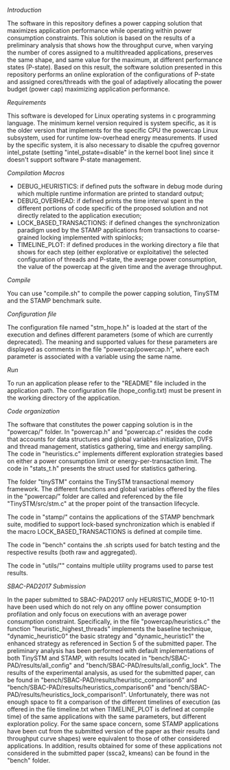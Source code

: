 *Introduction*

The software in this repository defines a power capping solution that maximizes application performance while operating within power consumption constraints. This solution is based on the results of a preliminary analysis that shows how the throughput curve, when varying the number of cores assigned to a multithreaded applications, preserves the same shape, and same value for the maximum, at different performance states (P-state). Based on this result, the software solution presented in this repository performs an online exploration of the configurations of P-state and assigned cores/threads with the goal of adaptively allocating the power budget (power cap) maximizing application performance.

*Requirements*

This software is developed for Linux operating systems in c programming language. The minimum kernel version required is system specific, as it is the older version that implements for the specific CPU the powercap Linux subsystem, used for runtime low-overhead energy measurements. If used by the specific system, it is also necessary to disable the cpufreq governor intel_pstate (setting "intel_pstate=disable" in the kernel boot line) since it doesn't support software P-state management. 

*Compilation Macros*

- DEBUG_HEURISTICS: if defined puts the software in debug mode during which multiple runtime information are printed to standard output;
- DEBUG_OVERHEAD: if defined prints the time interval spent in the different portions of code specific of the proposed solution and not directly related to the application execution;
- LOCK_BASED_TRANSACTIONS: if defined changes the synchronization paradigm used by the STAMP applications from transactions to coarse-grained locking implemented with spinlocks; 
- TIMELINE_PLOT: if defined produces in the working directory a file that shows for each step (either explorative or exploitative) the selected configuration of threads and P-state, the average power consumption, the value of the powercap at the given time and the average throughput. 

*Compile*

You can use "compile.sh" to compile the power capping solution, TinySTM and the STAMP benchmark suite. 

*Configuration file*

The configuration file named "stm_hope.h" is loaded at the start of the execution and defines different parameters (some of which are currently deprecated). The meaning and supported values for these parameters are displayed as comments in the file "powercap/powercap.h", where each parameter is associated with a variable using the same name.

*Run*

To run an application please refer to the "README" file included in the application path. The configuration file (hope_config.txt) must be present in the working directory of the application.

*Code organization*

The software that constitutes the power capping solution is in the "powercap/" folder. In "powercap.h" and "powercap.c" resides the code that accounts for data structures and global variables initialization, DVFS and thread management, statistics gathering, time and energy sampling. The code in "heuristics.c" implements different exploration strategies based on either a power consumption limit or energy-per-transaction limit. 
The code in "stats_t.h" presents the struct used for statistics gathering. 

The folder "tinySTM" contains the TinySTM transactional memory framework. The different functions and global variables offered by the files in the "powercap/" folder are called and referenced by the file "TinySTM/src/stm.c" at the proper point of the transaction lifecycle. 

The code in "stamp/" contains the applications of the STAMP benchmark suite, modified to support lock-based synchronization which is enabled if the macro LOCK_BASED_TRANSACTIONS is defined at compile time. 

The code in "bench" contains the .sh scripts used for batch testing and the respective results (both raw and aggregated). 

The code in "utils/"" contains multiple utility programs used to parse test results. 

*SBAC-PAD2017 Submission*

In the paper submitted to SBAC-PAD2017 only HEURISTIC_MODE 9-10-11 have been used which do not rely on any offline power consumption profilation and only focus on executions with an average power consumption constraint. Specifically, in the file "powercap/heuristics.c" the function "heuristic_highest_threads" implements the baseline technique, "dynamic_heuristic0" the basic strategy and "dynamic_heuristic1" the enhanced strategy as referenced in Section 5 of the submitted paper. The preliminary analysis has been performed with default implementations of both TinySTM and STAMP, with results located in "bench/SBAC-PAD/results/all_config" and "bench/SBAC-PAD/results/all_config_lock". The results of the experimental analysis, as used for the submitted paper, can be found in "bench/SBAC-PAD/results/heuristic_comparison6" and "bench/SBAC-PAD/results/heuristics_comparison6" and "bench/SBAC-PAD/results/heuristics_lock_comparison1". Unfortunately, there was not enough space to fit a comparison of the different timelines of execution (as offered in the file timeline.txt when TIMELINE_PLOT is defined at compile time) of the same applications with the same parameters, but different exploration policy. For the same space concern, some STAMP applications have been cut from the submitted version of the paper as their results (and throughput curve shapes) were equivalent to those of other considered applications. In addition, results obtained for some of these applications not considered in the submitted paper (ssca2, kmeans) can be found in the "bench\" folder.
